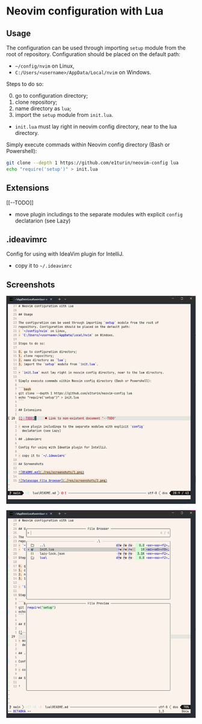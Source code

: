 # Neovim configuration with Lua

## Usage

The configuration can be used through importing `setup` module from the root of
repository. Configuration should be placed on the default path: 
- `~/config/nvim` on Linux,
- `C:/Users/<username>/AppData/Local/nvim` on Windows.

Steps to do so:

0. go to configuration directory;
1. clone repository;
2. name directory as `lua`;
3. import the `setup` module from `init.lua`.

- `init.lua` must lay right in neovim config directory, near to the lua directory.

Simply execute commads within Neovim config directory (Bash or Powershell):

```bash
git clone --depth 1 https://github.com/e1turin/neovim-config lua
echo "require('setup')" > init.lua
```

## Extensions

[[--TODO]]

- move plugin includings to the separate modules with explicit `config`
  declatarion (see Lazy)

## .ideavimrc

Config for using with IdeaVim plugin for IntelliJ.

- copy it to `~/.ideavimrc`

## Screenshots

![README.md](./res/screenshots/1.png)

![Telescope File Browser](./res/screenshots/2.png)
